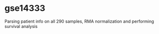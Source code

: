 gse14333
========

Parsing patient info on all 290 samples, RMA normalization and performing survival analysis